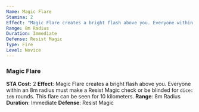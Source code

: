 ```yaml
---
Name: Magic Flare
Stamina: 2
Effect: "Magic Flare creates a bright flash above you. Everyone within an 8m radius must make a Resist Magic check or be blinded for `dice: 1d6` rounds. This flare can be seen for"
Range: 8m Radius
Duration: Immediate
Defense: Resist Magic
Type: Fire
Level: Novice
---
```


### Magic Flare
**STA Cost:** 2
**Effect**: Magic Flare creates a bright flash above you. Everyone within an 8m radius must make a Resist Magic check or be blinded for `dice: 1d6` rounds. This flare can be seen for
10 kilometers.
**Range**: 8m Radius
**Duration**: Immediate
**Defense**: Resist Magic